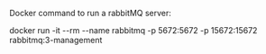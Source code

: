 Docker command to run a rabbitMQ server:

docker run -it --rm --name rabbitmq -p 5672:5672 -p 15672:15672 rabbitmq:3-management